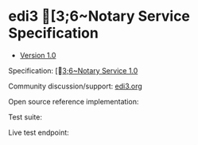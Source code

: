 # edi3 [3;6~Notary Service Specification

 * [Version 1.0](/docs/1.0/index.md)
 
Specification: [[3;6~Notary Service 1.0](http://edi3.org/specs/edi3-notary/1.0/)

Community discussion/support: [edi3.org](http://edi3.org)

Open source reference implementation: 

Test suite: 

Live test endpoint: 
